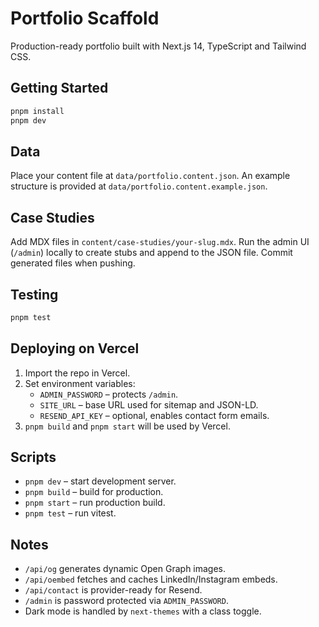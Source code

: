 # Portfolio Scaffold

Production-ready portfolio built with Next.js 14, TypeScript and Tailwind CSS.

## Getting Started

```bash
pnpm install
pnpm dev
```

## Data

Place your content file at `data/portfolio.content.json`. An example structure is
provided at `data/portfolio.content.example.json`.

## Case Studies

Add MDX files in `content/case-studies/your-slug.mdx`.
Run the admin UI (`/admin`) locally to create stubs and append to the JSON file.
Commit generated files when pushing.

## Testing

```bash
pnpm test
```

## Deploying on Vercel

1. Import the repo in Vercel.
2. Set environment variables:
   - `ADMIN_PASSWORD` – protects `/admin`.
   - `SITE_URL` – base URL used for sitemap and JSON-LD.
   - `RESEND_API_KEY` – optional, enables contact form emails.
3. `pnpm build` and `pnpm start` will be used by Vercel.

## Scripts

- `pnpm dev` – start development server.
- `pnpm build` – build for production.
- `pnpm start` – run production build.
- `pnpm test` – run vitest.

## Notes

- `/api/og` generates dynamic Open Graph images.
- `/api/oembed` fetches and caches LinkedIn/Instagram embeds.
- `/api/contact` is provider-ready for Resend.
- `/admin` is password protected via `ADMIN_PASSWORD`.
- Dark mode is handled by `next-themes` with a class toggle.
